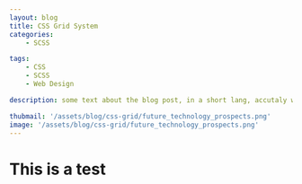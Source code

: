 ```yaml
---
layout: blog
title: CSS Grid System 
categories: 
    - SCSS

tags: 
    - CSS
    - SCSS
    - Web Design

description: some text about the blog post, in a short lang, accutaly what is it, it will be here, and wil not include on the post.

thubmail: '/assets/blog/css-grid/future_technology_prospects.png'
image: '/assets/blog/css-grid/future_technology_prospects.png'
---
```


# This is a test 
